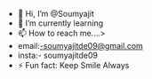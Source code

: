 - 👋 Hi, I’m @Soumyajit
- 🌱 I’m currently learning 
- 📫 How to reach me....>
- email:-soumyajitde09@gmail.com
- insta:- soumyajitde09
- ⚡ Fun fact: Keep Smile Always

<!---
soumyajit09in/soumyajit09in is a ✨ special ✨ repository because its `README.md` (this file) appears on your GitHub profile.
You can click the Preview link to take a look at your changes.
--->
